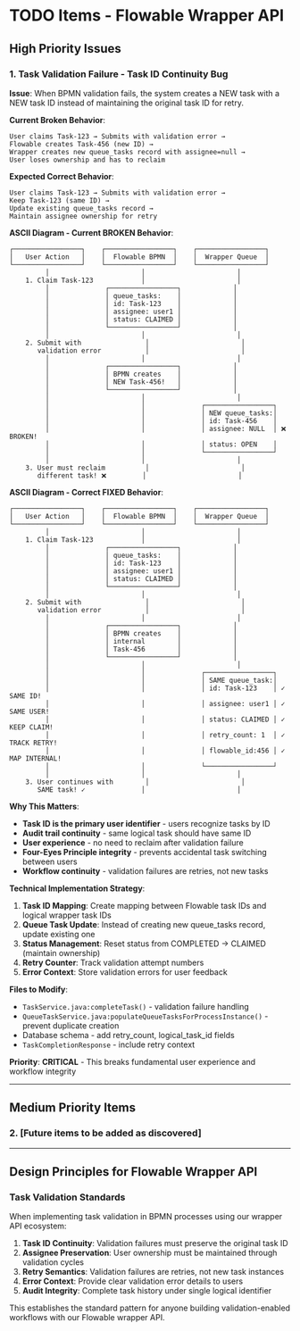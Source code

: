 # TODO Items - Flowable Wrapper API

## High Priority Issues

### 1. Task Validation Failure - Task ID Continuity Bug

**Issue**: When BPMN validation fails, the system creates a NEW task with a NEW task ID instead of maintaining the original task ID for retry.

**Current Broken Behavior**:
```
User claims Task-123 → Submits with validation error → 
Flowable creates Task-456 (new ID) → 
Wrapper creates new queue_tasks record with assignee=null → 
User loses ownership and has to reclaim
```

**Expected Correct Behavior**:
```
User claims Task-123 → Submits with validation error → 
Keep Task-123 (same ID) → 
Update existing queue_tasks record → 
Maintain assignee ownership for retry
```

**ASCII Diagram - Current BROKEN Behavior**:
```
┌─────────────────┐    ┌─────────────────┐    ┌─────────────────┐
│   User Action   │    │  Flowable BPMN  │    │  Wrapper Queue  │
└─────────────────┘    └─────────────────┘    └─────────────────┘
         │                       │                       │
    1. Claim Task-123            │                       │
         │              ┌─────────────────┐             │
         │              │ queue_tasks:    │             │
         │              │ id: Task-123    │             │
         │              │ assignee: user1 │             │
         │              │ status: CLAIMED │             │
         │              └─────────────────┘             │
         │                       │                       │
    2. Submit with                │                       │
       validation error           │                       │
         │                       │                       │
         │              ┌─────────────────┐             │
         │              │ BPMN creates    │             │
         │              │ NEW Task-456!   │             │
         │              └─────────────────┘             │
         │                       │                       │
         │                       │              ┌─────────────────┐
         │                       │              │ NEW queue_tasks:│
         │                       │              │ id: Task-456    │
         │                       │              │ assignee: NULL  │ ❌ BROKEN!
         │                       │              │ status: OPEN    │
         │                       │              └─────────────────┘
         │                       │                       │
    3. User must reclaim          │                       │
       different task! ❌         │                       │
```

**ASCII Diagram - Correct FIXED Behavior**:
```
┌─────────────────┐    ┌─────────────────┐    ┌─────────────────┐
│   User Action   │    │  Flowable BPMN  │    │  Wrapper Queue  │
└─────────────────┘    └─────────────────┘    └─────────────────┘
         │                       │                       │
    1. Claim Task-123            │                       │
         │              ┌─────────────────┐             │
         │              │ queue_tasks:    │             │
         │              │ id: Task-123    │             │
         │              │ assignee: user1 │             │
         │              │ status: CLAIMED │             │
         │              └─────────────────┘             │
         │                       │                       │
    2. Submit with                │                       │
       validation error           │                       │
         │                       │                       │
         │              ┌─────────────────┐             │
         │              │ BPMN creates    │             │
         │              │ internal        │             │
         │              │ Task-456        │             │
         │              └─────────────────┘             │
         │                       │                       │
         │                       │              ┌─────────────────┐
         │                       │              │ SAME queue_task:│
         │                       │              │ id: Task-123    │ ✓ SAME ID!
         │                       │              │ assignee: user1 │ ✓ SAME USER!
         │                       │              │ status: CLAIMED │ ✓ KEEP CLAIM!
         │                       │              │ retry_count: 1  │ ✓ TRACK RETRY!
         │                       │              │ flowable_id:456 │ ✓ MAP INTERNAL!
         │                       │              └─────────────────┘
         │                       │                       │
    3. User continues with        │                       │
       SAME task! ✓              │                       │
```

**Why This Matters**:
- **Task ID is the primary user identifier** - users recognize tasks by ID
- **Audit trail continuity** - same logical task should have same ID
- **User experience** - no need to reclaim after validation failure
- **Four-Eyes Principle integrity** - prevents accidental task switching between users
- **Workflow continuity** - validation failures are retries, not new tasks

**Technical Implementation Strategy**:
1. **Task ID Mapping**: Create mapping between Flowable task IDs and logical wrapper task IDs
2. **Queue Task Update**: Instead of creating new queue_tasks record, update existing one
3. **Status Management**: Reset status from COMPLETED → CLAIMED (maintain ownership)
4. **Retry Counter**: Track validation attempt numbers
5. **Error Context**: Store validation errors for user feedback

**Files to Modify**:
- `TaskService.java:completeTask()` - validation failure handling
- `QueueTaskService.java:populateQueueTasksForProcessInstance()` - prevent duplicate creation
- Database schema - add retry_count, logical_task_id fields
- `TaskCompletionResponse` - include retry context

**Priority**: **CRITICAL** - This breaks fundamental user experience and workflow integrity

---

## Medium Priority Items

### 2. [Future items to be added as discovered]

---

## Design Principles for Flowable Wrapper API

### Task Validation Standards
When implementing task validation in BPMN processes using our wrapper API ecosystem:

1. **Task ID Continuity**: Validation failures must preserve the original task ID
2. **Assignee Preservation**: User ownership must be maintained through validation cycles
3. **Retry Semantics**: Validation failures are retries, not new task instances
4. **Error Context**: Provide clear validation error details to users
5. **Audit Integrity**: Complete task history under single logical identifier

This establishes the standard pattern for anyone building validation-enabled workflows with our Flowable wrapper API.